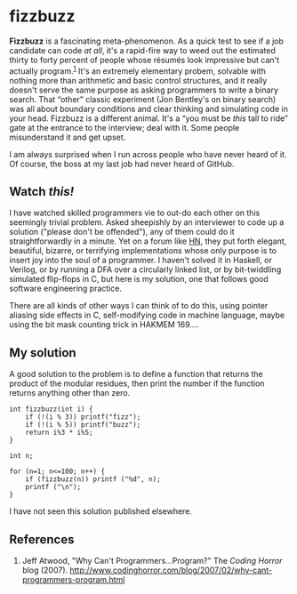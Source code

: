 fizzbuzz
========

**Fizzbuzz** is a fascinating meta-phenomenon. As a quick test to see if a job candidate
can code *at all*, it's a rapid-fire way to weed out the estimated thirty to forty
percent of people whose résumés look impressive but can't actually program.<sup>[1](#ref1)</sup>
It's an extremely elementary probem, solvable with nothing more than arithmetic and basic
control structures, and it really doesn't serve the same purpose as asking programmers to
write a binary search. That &ldquo;other&rdquo; classic experiment (Jon Bentley's on
binary search) was all about boundary conditions and clear thinking and simulating code
in your head. Fizzbuzz is a different animal. It's a &ldquo;you must be *this* tall to
ride&rdquo; gate at the entrance to the interview; deal with it. Some people misunderstand
it and get upset.

I am always surprised when I run across people who have never heard of it. Of course, the
boss at my last job had never heard of GitHub.

Watch *this!*
-------------

I have watched skilled programmers vie to out-do each other on this seemingly trivial
problem. Asked sheepishly by an interviewer to code up a solution ("please don't be
offended"), any of them could do it straightforwardly in a minute. Yet on a forum like
[HN](http://news.ycombinator.com), they put forth elegant, beautiful, bizarre, or
terrifying implementations whose only purpose is to insert joy into the soul of a
programmer. I haven't solved it in Haskell, or Verilog, or by running a DFA over a
circularly linked list, or by bit-twiddling simulated flip-flops in C, but here is my
solution, one that follows good software engineering practice.

There are all kinds of other ways I can think of to do this, using pointer aliasing side
effects in C, self-modifying code in machine language, maybe using the bit mask counting
trick in HAKMEM 169....

My solution
-----------

A good solution to the problem is to define a function that returns the product
of the modular residues, then print the number if the function returns anything
other than zero.

```
int fizzbuzz(int i) {
	if (!(i % 3)) printf("fizz");
	if (!(i % 5)) printf("buzz");
	return i%3 * i%5;
}

int n;

for (n=1; n<=100; n++) {
	if (fizzbuzz(n)) printf ("%d", n);
	printf ("\n");
}
```

I have not seen this solution published elsewhere.

References
----------

1. <a name="ref1"/>Jeff Atwood, "Why Can't Programmers...Program?" The *Coding Horror*
blog (2007).  http://www.codinghorror.com/blog/2007/02/why-cant-programmers-program.html

